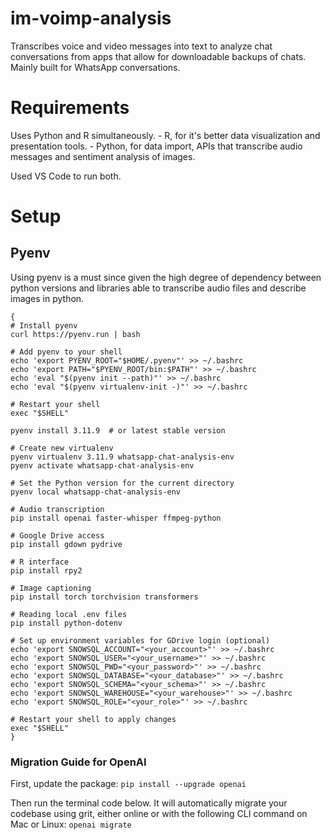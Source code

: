 # im-voimp-analysis
Transcribes voice and video messages into text to analyze chat conversations from apps that allow for downloadable backups of chats.  Mainly built for WhatsApp conversations.

# Requirements
Uses Python and R simultaneously.
    - R, for it's better data visualization and presentation tools.
    - Python, for data import, APIs that transcribe audio messages and sentiment analysis of images.

Used VS Code to run both.  

# Setup

## Pyenv
Using pyenv is a must since given the high degree of dependency between python versions and libraries able to transcribe audio files and describe images in python.  

```
{ 
# Install pyenv
curl https://pyenv.run | bash

# Add pyenv to your shell
echo 'export PYENV_ROOT="$HOME/.pyenv"' >> ~/.bashrc
echo 'export PATH="$PYENV_ROOT/bin:$PATH"' >> ~/.bashrc
echo 'eval "$(pyenv init --path)"' >> ~/.bashrc
echo 'eval "$(pyenv virtualenv-init -)"' >> ~/.bashrc

# Restart your shell
exec "$SHELL"

pyenv install 3.11.9  # or latest stable version

# Create new virtualenv
pyenv virtualenv 3.11.9 whatsapp-chat-analysis-env
pyenv activate whatsapp-chat-analysis-env

# Set the Python version for the current directory
pyenv local whatsapp-chat-analysis-env

# Audio transcription
pip install openai faster-whisper ffmpeg-python

# Google Drive access
pip install gdown pydrive

# R interface
pip install rpy2

# Image captioning
pip install torch torchvision transformers

# Reading local .env files 
pip install python-dotenv

# Set up environment variables for GDrive login (optional)
echo 'export SNOWSQL_ACCOUNT="<your_account>"' >> ~/.bashrc
echo 'export SNOWSQL_USER="<your_username>"' >> ~/.bashrc
echo 'export SNOWSQL_PWD="<your_password>"' >> ~/.bashrc
echo 'export SNOWSQL_DATABASE="<your_database>"' >> ~/.bashrc
echo 'export SNOWSQL_SCHEMA="<your_schema>"' >> ~/.bashrc
echo 'export SNOWSQL_WAREHOUSE="<your_warehouse>"' >> ~/.bashrc
echo 'export SNOWSQL_ROLE="<your_role>"' >> ~/.bashrc

# Restart your shell to apply changes
exec "$SHELL"
}
```

### Migration Guide for OpenAI
First, update the package:
`pip install --upgrade openai`

Then run the terminal code below.  It will automatically migrate your codebase using grit, either online or with the following CLI command on Mac or Linux:
`openai migrate`
